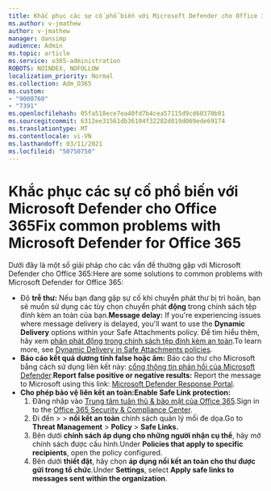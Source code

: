 ```yaml
---
title: Khắc phục các sự cố phổ biến với Microsoft Defender cho Office 365
ms.author: v-jmathew
author: v-jmathew
manager: dansimp
audience: Admin
ms.topic: article
ms.service: o365-administration
ROBOTS: NOINDEX, NOFOLLOW
localization_priority: Normal
ms.collection: Adm_O365
ms.custom:
- "9000760"
- "7391"
ms.openlocfilehash: 05fa518ece7ea40fd7b4cea57115d9cd60370b01
ms.sourcegitcommit: 6312ee31561db36104f32282d019d069ede69174
ms.translationtype: MT
ms.contentlocale: vi-VN
ms.lasthandoff: 03/11/2021
ms.locfileid: "50750750"
---
```

# <a name="fix-common-problems-with-microsoft-defender-for-office-365"></a><span data-ttu-id="e7baf-102">Khắc phục các sự cố phổ biến với Microsoft Defender cho Office 365</span><span class="sxs-lookup"><span data-stu-id="e7baf-102">Fix common problems with Microsoft Defender for Office 365</span></span>

<span data-ttu-id="e7baf-103">Dưới đây là một số giải pháp cho các vấn đề thường gặp với Microsoft Defender cho Office 365:</span><span class="sxs-lookup"><span data-stu-id="e7baf-103">Here are some solutions to common problems with Microsoft Defender for Office 365:</span></span>

- <span data-ttu-id="e7baf-104">Độ **trễ thư:** Nếu bạn đang gặp sự cố khi chuyển phát thư bị trì hoãn, bạn sẽ muốn sử dụng các tùy chọn chuyển phát **động** trong chính sách tệp đính kèm an toàn của bạn.</span><span class="sxs-lookup"><span data-stu-id="e7baf-104">**Message delay:** If you're experiencing issues where message delivery is delayed, you'll want to use the **Dynamic Delivery** options within your Safe Attachments policy.</span></span> <span data-ttu-id="e7baf-105">Để tìm hiểu thêm, hãy xem [phân phát động trong chính sách tệp đính kèm an toàn](https://go.microsoft.com/fwlink/?linkid=2094106).</span><span class="sxs-lookup"><span data-stu-id="e7baf-105">To learn more, see [Dynamic Delivery in Safe Attachments policies](https://go.microsoft.com/fwlink/?linkid=2094106).</span></span>
- <span data-ttu-id="e7baf-106">**Báo cáo kết quả dương tính false hoặc âm:** Báo cáo thư cho Microsoft bằng cách sử dụng liên kết này: [cổng thông tin phản hồi của Microsoft Defender](https://go.microsoft.com/fwlink/?linkid=2092835).</span><span class="sxs-lookup"><span data-stu-id="e7baf-106">**Report false positive or negative results:** Report the message to Microsoft using this link: [Microsoft Defender Response Portal](https://go.microsoft.com/fwlink/?linkid=2092835).</span></span>
- <span data-ttu-id="e7baf-107">**Cho phép bảo vệ liên kết an toàn:**</span><span class="sxs-lookup"><span data-stu-id="e7baf-107">**Enable Safe Link protection:**</span></span>
    1. <span data-ttu-id="e7baf-108">Đăng nhập vào [Trung tâm tuân thủ & bảo mật của Office 365](https://go.microsoft.com/fwlink/p/?linkid=2077143).</span><span class="sxs-lookup"><span data-stu-id="e7baf-108">Sign in to the [Office 365 Security & Compliance Center](https://go.microsoft.com/fwlink/p/?linkid=2077143).</span></span>
    2. <span data-ttu-id="e7baf-109">Đi đến   >    >  **nối kết an toàn** chính sách quản lý mối đe dọa.</span><span class="sxs-lookup"><span data-stu-id="e7baf-109">Go to **Threat Management** > **Policy** > **Safe Links.**</span></span>
    3. <span data-ttu-id="e7baf-110">Bên dưới **chính sách áp dụng cho những người nhận cụ thể**, hãy mở chính sách được cấu hình.</span><span class="sxs-lookup"><span data-stu-id="e7baf-110">Under **Policies that apply to specific recipients**, open the policy configured.</span></span>
    4. <span data-ttu-id="e7baf-111">Bên dưới **thiết đặt**, hãy chọn **áp dụng nối kết an toàn cho thư được gửi trong tổ chức**.</span><span class="sxs-lookup"><span data-stu-id="e7baf-111">Under **Settings**, select **Apply safe links to messages sent within the organization**.</span></span>
